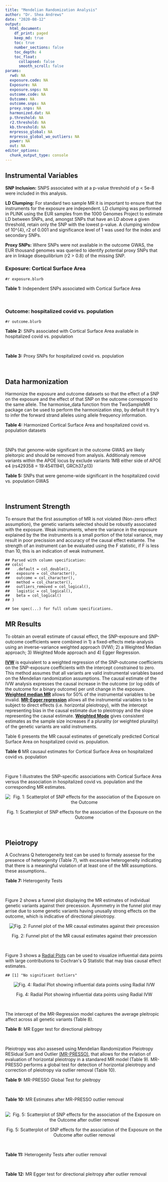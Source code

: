 ```yaml
---
title: "Mendelian Randomization Analysis"
author: "Dr. Shea Andrews"
date: "2020-08-12"
output:
  html_document:
    df_print: paged
    keep_md: true
    toc: true
    number_sections: false
    toc_depth: 4
    toc_float:
      collapsed: false
      smooth_scroll: false
params:
  rwd: NA
  exposure.code: NA
  Exposure: NA
  exposure.snps: NA
  outcome.code: NA
  Outcome: NA
  outcome.snps: NA
  proxy.snps: NA
  harmonized.dat: NA
  p.threshold: NA
  r2.threshold: NA
  kb.threshold: NA
  mrpresso_global: NA
  mrpresso_global_wo_outliers: NA
  power: NA
  out: NA
editor_options:
  chunk_output_type: console
---
```







## Instrumental Variables
**SNP Inclusion:** SNPS associated with at a p-value threshold of p < 5e-8 were included in this analysis.
<br>

**LD Clumping:** For standard two sample MR it is important to ensure that the instruments for the exposure are independent. LD clumping was performed in PLINK using the EUR samples from the 1000 Genomes Project to estimate LD between SNPs, and, amongst SNPs that have an LD above a given threshold, retain only the SNP with the lowest p-value. A clumping window of 10^{4}, r2 of 0.001 and significance level of 1 was used for the index and secondary SNPs.
<br>

**Proxy SNPs:** Where SNPs were not available in the outcome GWAS, the EUR thousand genomes was queried to identify potential proxy SNPs that are in linkage disequilibrium (r2 > 0.8) of the missing SNP.
<br>

### Exposure: Cortical Surface Area
`#r exposure.blurb`
<br>

**Table 1:** Independent SNPs associated with Cortical Surface Area
<div data-pagedtable="false">
  <script data-pagedtable-source type="application/json">
{"columns":[{"label":["SNP"],"name":[1],"type":["chr"],"align":["left"]},{"label":["CHROM"],"name":[2],"type":["dbl"],"align":["right"]},{"label":["POS"],"name":[3],"type":["dbl"],"align":["right"]},{"label":["REF"],"name":[4],"type":["chr"],"align":["left"]},{"label":["ALT"],"name":[5],"type":["chr"],"align":["left"]},{"label":["AF"],"name":[6],"type":["dbl"],"align":["right"]},{"label":["BETA"],"name":[7],"type":["dbl"],"align":["right"]},{"label":["SE"],"name":[8],"type":["dbl"],"align":["right"]},{"label":["Z"],"name":[9],"type":["dbl"],"align":["right"]},{"label":["P"],"name":[10],"type":["dbl"],"align":["right"]},{"label":["N"],"name":[11],"type":["dbl"],"align":["right"]},{"label":["TRAIT"],"name":[12],"type":["chr"],"align":["left"]}],"data":[{"1":"rs12630663","2":"3","3":"28007315","4":"T","5":"C","6":"0.4117","7":"632.8110","8":"111.2125","9":"5.690110","10":"1.270e-08","11":"32176","12":"Cortical_Surface_Area"},{"1":"rs34464850","2":"3","3":"141721762","4":"G","5":"C","6":"0.1534","7":"1233.1854","8":"152.7201","9":"8.074807","10":"6.758e-16","11":"31984","12":"Cortical_Surface_Area"},{"1":"rs2301718","2":"4","3":"106009763","4":"G","5":"A","6":"0.2269","7":"737.2212","8":"132.3556","9":"5.570004","10":"2.547e-08","11":"32176","12":"Cortical_Surface_Area"},{"1":"rs386424","2":"5","3":"81092787","4":"T","5":"G","6":"0.3008","7":"656.5430","8":"120.0422","9":"5.469270","10":"4.519e-08","11":"32176","12":"Cortical_Surface_Area"},{"1":"rs7715167","2":"5","3":"170778824","4":"T","5":"C","6":"0.6143","7":"662.7540","8":"119.1375","9":"5.562930","10":"2.653e-08","11":"32068","12":"Cortical_Surface_Area"},{"1":"rs2802295","2":"6","3":"108926496","4":"A","5":"G","6":"0.6207","7":"714.5850","8":"112.9897","9":"6.324340","10":"2.543e-10","11":"32176","12":"Cortical_Surface_Area"},{"1":"rs11759026","2":"6","3":"126792095","4":"A","5":"G","6":"0.2376","7":"1301.5200","8":"134.6156","9":"9.668420","10":"4.106e-22","11":"31907","12":"Cortical_Surface_Area"},{"1":"rs12357321","2":"10","3":"21790476","4":"G","5":"A","6":"0.3206","7":"-698.7452","8":"119.6461","9":"-5.840100","10":"5.217e-09","11":"32176","12":"Cortical_Surface_Area"},{"1":"rs1628768","2":"10","3":"105012994","4":"T","5":"C","6":"0.2386","7":"972.9780","8":"132.0048","9":"7.370780","10":"1.696e-13","11":"32176","12":"Cortical_Surface_Area"},{"1":"rs10876864","2":"12","3":"56401085","4":"G","5":"A","6":"0.5774","7":"-628.5901","8":"112.6859","9":"-5.578250","10":"2.430e-08","11":"31319","12":"Cortical_Surface_Area"},{"1":"rs10878349","2":"12","3":"66327632","4":"A","5":"G","6":"0.5100","7":"-1039.9900","8":"110.4866","9":"-9.412850","10":"4.829e-21","11":"32176","12":"Cortical_Surface_Area"},{"1":"rs79600142","2":"17","3":"43897722","4":"T","5":"C","6":"0.2198","7":"-1696.8300","8":"143.2730","9":"-11.843300","10":"2.331e-32","11":"29435","12":"Cortical_Surface_Area"}],"options":{"columns":{"min":{},"max":[10]},"rows":{"min":[10],"max":[10]},"pages":{}}}
  </script>
</div>
<br>

### Outcome: hospitalized covid vs. population
`#r outcome.blurb`
<br>

**Table 2:** SNPs associated with Cortical Surface Area avaliable in hospitalized covid vs. population
<div data-pagedtable="false">
  <script data-pagedtable-source type="application/json">
{"columns":[{"label":["SNP"],"name":[1],"type":["chr"],"align":["left"]},{"label":["CHROM"],"name":[2],"type":["dbl"],"align":["right"]},{"label":["POS"],"name":[3],"type":["dbl"],"align":["right"]},{"label":["REF"],"name":[4],"type":["chr"],"align":["left"]},{"label":["ALT"],"name":[5],"type":["chr"],"align":["left"]},{"label":["AF"],"name":[6],"type":["dbl"],"align":["right"]},{"label":["BETA"],"name":[7],"type":["dbl"],"align":["right"]},{"label":["SE"],"name":[8],"type":["dbl"],"align":["right"]},{"label":["Z"],"name":[9],"type":["dbl"],"align":["right"]},{"label":["P"],"name":[10],"type":["dbl"],"align":["right"]},{"label":["N"],"name":[11],"type":["dbl"],"align":["right"]},{"label":["TRAIT"],"name":[12],"type":["chr"],"align":["left"]}],"data":[{"1":"rs12630663","2":"3","3":"28007315","4":"T","5":"C","6":"0.4120","7":"0.024564","8":"0.033973","9":"0.7230448","10":"0.46960","11":"900653","12":"COVID:_hospitalized_vs._population"},{"1":"rs34464850","2":"3","3":"141721762","4":"G","5":"C","6":"0.1628","7":"-0.077301","8":"0.045922","9":"-1.6833108","10":"0.09231","11":"900653","12":"COVID:_hospitalized_vs._population"},{"1":"rs2301718","2":"4","3":"106009763","4":"G","5":"A","6":"0.2549","7":"0.019251","8":"0.039665","9":"0.4853397","10":"0.62740","11":"900653","12":"COVID:_hospitalized_vs._population"},{"1":"rs386424","2":"5","3":"81092787","4":"T","5":"G","6":"0.3116","7":"-0.018254","8":"0.037054","9":"-0.4926324","10":"0.62230","11":"900653","12":"COVID:_hospitalized_vs._population"},{"1":"rs7715167","2":"5","3":"170778824","4":"T","5":"C","6":"0.6010","7":"0.010569","8":"0.035065","9":"0.3014117","10":"0.76310","11":"873238","12":"COVID:_hospitalized_vs._population"},{"1":"rs2802295","2":"6","3":"108926496","4":"A","5":"G","6":"0.6183","7":"0.017358","8":"0.033642","9":"0.5159622","10":"0.60590","11":"900653","12":"COVID:_hospitalized_vs._population"},{"1":"rs11759026","2":"6","3":"126792095","4":"A","5":"G","6":"0.2356","7":"0.029101","8":"0.038438","9":"0.7570893","10":"0.44900","11":"900653","12":"COVID:_hospitalized_vs._population"},{"1":"rs12357321","2":"10","3":"21790476","4":"G","5":"A","6":"0.2981","7":"-0.012288","8":"0.035526","9":"-0.3458875","10":"0.72940","11":"900653","12":"COVID:_hospitalized_vs._population"},{"1":"rs1628768","2":"10","3":"105012994","4":"T","5":"C","6":"0.2562","7":"0.010434","8":"0.038314","9":"0.2723287","10":"0.78540","11":"900653","12":"COVID:_hospitalized_vs._population"},{"1":"rs10876864","2":"12","3":"56401085","4":"G","5":"A","6":"0.5791","7":"0.027962","8":"0.033444","9":"0.8360842","10":"0.40310","11":"900653","12":"COVID:_hospitalized_vs._population"},{"1":"rs10878349","2":"12","3":"66327632","4":"A","5":"G","6":"0.5007","7":"-0.014692","8":"0.033333","9":"-0.4407644","10":"0.65940","11":"900653","12":"COVID:_hospitalized_vs._population"},{"1":"rs79600142","2":"17","3":"43897722","4":"T","5":"C","6":"0.1759","7":"-0.096355","8":"0.039136","9":"-2.4620554","10":"0.01381","11":"900653","12":"COVID:_hospitalized_vs._population"}],"options":{"columns":{"min":{},"max":[10]},"rows":{"min":[10],"max":[10]},"pages":{}}}
  </script>
</div>
<br>

**Table 3:** Proxy SNPs for hospitalized covid vs. population
<div data-pagedtable="false">
  <script data-pagedtable-source type="application/json">
{"columns":[{"label":["proxy.outcome"],"name":[1],"type":["lgl"],"align":["right"]},{"label":["target_snp"],"name":[2],"type":["lgl"],"align":["right"]},{"label":["proxy_snp"],"name":[3],"type":["lgl"],"align":["right"]},{"label":["ld.r2"],"name":[4],"type":["lgl"],"align":["right"]},{"label":["Dprime"],"name":[5],"type":["lgl"],"align":["right"]},{"label":["ref.proxy"],"name":[6],"type":["lgl"],"align":["right"]},{"label":["alt.proxy"],"name":[7],"type":["lgl"],"align":["right"]},{"label":["CHROM"],"name":[8],"type":["lgl"],"align":["right"]},{"label":["POS"],"name":[9],"type":["lgl"],"align":["right"]},{"label":["ALT.proxy"],"name":[10],"type":["lgl"],"align":["right"]},{"label":["REF.proxy"],"name":[11],"type":["lgl"],"align":["right"]},{"label":["AF"],"name":[12],"type":["lgl"],"align":["right"]},{"label":["BETA"],"name":[13],"type":["lgl"],"align":["right"]},{"label":["SE"],"name":[14],"type":["lgl"],"align":["right"]},{"label":["P"],"name":[15],"type":["lgl"],"align":["right"]},{"label":["N"],"name":[16],"type":["lgl"],"align":["right"]},{"label":["ref"],"name":[17],"type":["lgl"],"align":["right"]},{"label":["alt"],"name":[18],"type":["lgl"],"align":["right"]},{"label":["ALT"],"name":[19],"type":["lgl"],"align":["right"]},{"label":["REF"],"name":[20],"type":["lgl"],"align":["right"]},{"label":["PHASE"],"name":[21],"type":["lgl"],"align":["right"]}],"data":[{"1":"NA","2":"NA","3":"NA","4":"NA","5":"NA","6":"NA","7":"NA","8":"NA","9":"NA","10":"NA","11":"NA","12":"NA","13":"NA","14":"NA","15":"NA","16":"NA","17":"NA","18":"NA","19":"NA","20":"NA","21":"NA"}],"options":{"columns":{"min":{},"max":[10]},"rows":{"min":[10],"max":[10]},"pages":{}}}
  </script>
</div>
<br>

## Data harmonization
Harmonize the exposure and outcome datasets so that the effect of a SNP on the exposure and the effect of that SNP on the outcome correspond to the same allele. The harmonise_data function from the TwoSampleMR package can be used to perform the harmonization step, by default it try's to infer the forward strand alleles using allele frequency information.
<br>

**Table 4:** Harmonized Cortical Surface Area and hospitalized covid vs. population datasets
<div data-pagedtable="false">
  <script data-pagedtable-source type="application/json">
{"columns":[{"label":["SNP"],"name":[1],"type":["chr"],"align":["left"]},{"label":["effect_allele.exposure"],"name":[2],"type":["chr"],"align":["left"]},{"label":["other_allele.exposure"],"name":[3],"type":["chr"],"align":["left"]},{"label":["effect_allele.outcome"],"name":[4],"type":["chr"],"align":["left"]},{"label":["other_allele.outcome"],"name":[5],"type":["chr"],"align":["left"]},{"label":["beta.exposure"],"name":[6],"type":["dbl"],"align":["right"]},{"label":["beta.outcome"],"name":[7],"type":["dbl"],"align":["right"]},{"label":["eaf.exposure"],"name":[8],"type":["dbl"],"align":["right"]},{"label":["eaf.outcome"],"name":[9],"type":["dbl"],"align":["right"]},{"label":["remove"],"name":[10],"type":["lgl"],"align":["right"]},{"label":["palindromic"],"name":[11],"type":["lgl"],"align":["right"]},{"label":["ambiguous"],"name":[12],"type":["lgl"],"align":["right"]},{"label":["id.outcome"],"name":[13],"type":["chr"],"align":["left"]},{"label":["chr.outcome"],"name":[14],"type":["dbl"],"align":["right"]},{"label":["pos.outcome"],"name":[15],"type":["dbl"],"align":["right"]},{"label":["se.outcome"],"name":[16],"type":["dbl"],"align":["right"]},{"label":["z.outcome"],"name":[17],"type":["dbl"],"align":["right"]},{"label":["pval.outcome"],"name":[18],"type":["dbl"],"align":["right"]},{"label":["samplesize.outcome"],"name":[19],"type":["dbl"],"align":["right"]},{"label":["outcome"],"name":[20],"type":["chr"],"align":["left"]},{"label":["mr_keep.outcome"],"name":[21],"type":["lgl"],"align":["right"]},{"label":["pval_origin.outcome"],"name":[22],"type":["chr"],"align":["left"]},{"label":["chr.exposure"],"name":[23],"type":["dbl"],"align":["right"]},{"label":["pos.exposure"],"name":[24],"type":["dbl"],"align":["right"]},{"label":["se.exposure"],"name":[25],"type":["dbl"],"align":["right"]},{"label":["z.exposure"],"name":[26],"type":["dbl"],"align":["right"]},{"label":["pval.exposure"],"name":[27],"type":["dbl"],"align":["right"]},{"label":["samplesize.exposure"],"name":[28],"type":["dbl"],"align":["right"]},{"label":["exposure"],"name":[29],"type":["chr"],"align":["left"]},{"label":["mr_keep.exposure"],"name":[30],"type":["lgl"],"align":["right"]},{"label":["pval_origin.exposure"],"name":[31],"type":["chr"],"align":["left"]},{"label":["id.exposure"],"name":[32],"type":["chr"],"align":["left"]},{"label":["action"],"name":[33],"type":["dbl"],"align":["right"]},{"label":["mr_keep"],"name":[34],"type":["lgl"],"align":["right"]},{"label":["pt"],"name":[35],"type":["dbl"],"align":["right"]},{"label":["pleitropy_keep"],"name":[36],"type":["lgl"],"align":["right"]},{"label":["mrpresso_RSSobs"],"name":[37],"type":["lgl"],"align":["right"]},{"label":["mrpresso_pval"],"name":[38],"type":["lgl"],"align":["right"]},{"label":["mrpresso_keep"],"name":[39],"type":["lgl"],"align":["right"]}],"data":[{"1":"rs10876864","2":"A","3":"G","4":"A","5":"G","6":"-628.5901","7":"0.027962","8":"0.5774","9":"0.5791","10":"FALSE","11":"FALSE","12":"FALSE","13":"VZOIhO","14":"12","15":"56401085","16":"0.033444","17":"0.8360842","18":"0.40310","19":"900653","20":"covidhgi2020anaB2v2","21":"TRUE","22":"reported","23":"12","24":"56401085","25":"112.6859","26":"-5.578250","27":"2.430e-08","28":"31319","29":"Grasby2020surfarea","30":"TRUE","31":"reported","32":"fXsrHE","33":"2","34":"TRUE","35":"5e-08","36":"TRUE","37":"NA","38":"NA","39":"TRUE"},{"1":"rs10878349","2":"G","3":"A","4":"G","5":"A","6":"-1039.9900","7":"-0.014692","8":"0.5100","9":"0.5007","10":"FALSE","11":"FALSE","12":"FALSE","13":"VZOIhO","14":"12","15":"66327632","16":"0.033333","17":"-0.4407644","18":"0.65940","19":"900653","20":"covidhgi2020anaB2v2","21":"TRUE","22":"reported","23":"12","24":"66327632","25":"110.4866","26":"-9.412850","27":"4.829e-21","28":"32176","29":"Grasby2020surfarea","30":"TRUE","31":"reported","32":"fXsrHE","33":"2","34":"TRUE","35":"5e-08","36":"TRUE","37":"NA","38":"NA","39":"TRUE"},{"1":"rs11759026","2":"G","3":"A","4":"G","5":"A","6":"1301.5200","7":"0.029101","8":"0.2376","9":"0.2356","10":"FALSE","11":"FALSE","12":"FALSE","13":"VZOIhO","14":"6","15":"126792095","16":"0.038438","17":"0.7570893","18":"0.44900","19":"900653","20":"covidhgi2020anaB2v2","21":"TRUE","22":"reported","23":"6","24":"126792095","25":"134.6156","26":"9.668420","27":"4.106e-22","28":"31907","29":"Grasby2020surfarea","30":"TRUE","31":"reported","32":"fXsrHE","33":"2","34":"TRUE","35":"5e-08","36":"TRUE","37":"NA","38":"NA","39":"TRUE"},{"1":"rs12357321","2":"A","3":"G","4":"A","5":"G","6":"-698.7452","7":"-0.012288","8":"0.3206","9":"0.2981","10":"FALSE","11":"FALSE","12":"FALSE","13":"VZOIhO","14":"10","15":"21790476","16":"0.035526","17":"-0.3458875","18":"0.72940","19":"900653","20":"covidhgi2020anaB2v2","21":"TRUE","22":"reported","23":"10","24":"21790476","25":"119.6461","26":"-5.840100","27":"5.217e-09","28":"32176","29":"Grasby2020surfarea","30":"TRUE","31":"reported","32":"fXsrHE","33":"2","34":"TRUE","35":"5e-08","36":"TRUE","37":"NA","38":"NA","39":"TRUE"},{"1":"rs12630663","2":"C","3":"T","4":"C","5":"T","6":"632.8110","7":"0.024564","8":"0.4117","9":"0.4120","10":"FALSE","11":"FALSE","12":"FALSE","13":"VZOIhO","14":"3","15":"28007315","16":"0.033973","17":"0.7230448","18":"0.46960","19":"900653","20":"covidhgi2020anaB2v2","21":"TRUE","22":"reported","23":"3","24":"28007315","25":"111.2125","26":"5.690110","27":"1.270e-08","28":"32176","29":"Grasby2020surfarea","30":"TRUE","31":"reported","32":"fXsrHE","33":"2","34":"TRUE","35":"5e-08","36":"TRUE","37":"NA","38":"NA","39":"TRUE"},{"1":"rs1628768","2":"C","3":"T","4":"C","5":"T","6":"972.9780","7":"0.010434","8":"0.2386","9":"0.2562","10":"FALSE","11":"FALSE","12":"FALSE","13":"VZOIhO","14":"10","15":"105012994","16":"0.038314","17":"0.2723287","18":"0.78540","19":"900653","20":"covidhgi2020anaB2v2","21":"TRUE","22":"reported","23":"10","24":"105012994","25":"132.0048","26":"7.370780","27":"1.696e-13","28":"32176","29":"Grasby2020surfarea","30":"TRUE","31":"reported","32":"fXsrHE","33":"2","34":"TRUE","35":"5e-08","36":"TRUE","37":"NA","38":"NA","39":"TRUE"},{"1":"rs2301718","2":"A","3":"G","4":"A","5":"G","6":"737.2212","7":"0.019251","8":"0.2269","9":"0.2549","10":"FALSE","11":"FALSE","12":"FALSE","13":"VZOIhO","14":"4","15":"106009763","16":"0.039665","17":"0.4853397","18":"0.62740","19":"900653","20":"covidhgi2020anaB2v2","21":"TRUE","22":"reported","23":"4","24":"106009763","25":"132.3556","26":"5.570004","27":"2.547e-08","28":"32176","29":"Grasby2020surfarea","30":"TRUE","31":"reported","32":"fXsrHE","33":"2","34":"TRUE","35":"5e-08","36":"TRUE","37":"NA","38":"NA","39":"TRUE"},{"1":"rs2802295","2":"G","3":"A","4":"G","5":"A","6":"714.5850","7":"0.017358","8":"0.6207","9":"0.6183","10":"FALSE","11":"FALSE","12":"FALSE","13":"VZOIhO","14":"6","15":"108926496","16":"0.033642","17":"0.5159622","18":"0.60590","19":"900653","20":"covidhgi2020anaB2v2","21":"TRUE","22":"reported","23":"6","24":"108926496","25":"112.9897","26":"6.324340","27":"2.543e-10","28":"32176","29":"Grasby2020surfarea","30":"TRUE","31":"reported","32":"fXsrHE","33":"2","34":"TRUE","35":"5e-08","36":"TRUE","37":"NA","38":"NA","39":"TRUE"},{"1":"rs34464850","2":"C","3":"G","4":"C","5":"G","6":"1233.1854","7":"-0.077301","8":"0.1534","9":"0.1628","10":"FALSE","11":"TRUE","12":"FALSE","13":"VZOIhO","14":"3","15":"141721762","16":"0.045922","17":"-1.6833108","18":"0.09231","19":"900653","20":"covidhgi2020anaB2v2","21":"TRUE","22":"reported","23":"3","24":"141721762","25":"152.7201","26":"8.074807","27":"6.758e-16","28":"31984","29":"Grasby2020surfarea","30":"TRUE","31":"reported","32":"fXsrHE","33":"2","34":"TRUE","35":"5e-08","36":"TRUE","37":"NA","38":"NA","39":"TRUE"},{"1":"rs386424","2":"G","3":"T","4":"G","5":"T","6":"656.5430","7":"-0.018254","8":"0.3008","9":"0.3116","10":"FALSE","11":"FALSE","12":"FALSE","13":"VZOIhO","14":"5","15":"81092787","16":"0.037054","17":"-0.4926324","18":"0.62230","19":"900653","20":"covidhgi2020anaB2v2","21":"TRUE","22":"reported","23":"5","24":"81092787","25":"120.0422","26":"5.469270","27":"4.519e-08","28":"32176","29":"Grasby2020surfarea","30":"TRUE","31":"reported","32":"fXsrHE","33":"2","34":"TRUE","35":"5e-08","36":"TRUE","37":"NA","38":"NA","39":"TRUE"},{"1":"rs7715167","2":"C","3":"T","4":"C","5":"T","6":"662.7540","7":"0.010569","8":"0.6143","9":"0.6010","10":"FALSE","11":"FALSE","12":"FALSE","13":"VZOIhO","14":"5","15":"170778824","16":"0.035065","17":"0.3014117","18":"0.76310","19":"873238","20":"covidhgi2020anaB2v2","21":"TRUE","22":"reported","23":"5","24":"170778824","25":"119.1375","26":"5.562930","27":"2.653e-08","28":"32068","29":"Grasby2020surfarea","30":"TRUE","31":"reported","32":"fXsrHE","33":"2","34":"TRUE","35":"5e-08","36":"TRUE","37":"NA","38":"NA","39":"TRUE"},{"1":"rs79600142","2":"C","3":"T","4":"C","5":"T","6":"-1696.8300","7":"-0.096355","8":"0.2198","9":"0.1759","10":"FALSE","11":"FALSE","12":"FALSE","13":"VZOIhO","14":"17","15":"43897722","16":"0.039136","17":"-2.4620554","18":"0.01381","19":"900653","20":"covidhgi2020anaB2v2","21":"TRUE","22":"reported","23":"17","24":"43897722","25":"143.2730","26":"-11.843300","27":"2.331e-32","28":"29435","29":"Grasby2020surfarea","30":"TRUE","31":"reported","32":"fXsrHE","33":"2","34":"TRUE","35":"5e-08","36":"TRUE","37":"NA","38":"NA","39":"TRUE"}],"options":{"columns":{"min":{},"max":[10]},"rows":{"min":[10],"max":[10]},"pages":{}}}
  </script>
</div>
<br>

SNPs that genome-wide significant in the outcome GWAS are likely pleitorpic and should be removed from analysis. Additionaly remove variants within the APOE locus by exclude variants 1MB either side of APOE e4 (rs429358 = 19:45411941, GRCh37.p13)
<br>


**Table 5:** SNPs that were genome-wide significant in the hospitalized covid vs. population GWAS
<div data-pagedtable="false">
  <script data-pagedtable-source type="application/json">
{"columns":[{"label":["SNP"],"name":[1],"type":["chr"],"align":["left"]},{"label":["chr.outcome"],"name":[2],"type":["dbl"],"align":["right"]},{"label":["pos.outcome"],"name":[3],"type":["dbl"],"align":["right"]},{"label":["pval.exposure"],"name":[4],"type":["dbl"],"align":["right"]},{"label":["pval.outcome"],"name":[5],"type":["dbl"],"align":["right"]}],"data":[],"options":{"columns":{"min":{},"max":[10]},"rows":{"min":[10],"max":[10]},"pages":{}}}
  </script>
</div>
<br>


## Instrument Strength
To ensure that the first assumption of MR is not violated (Non-zero effect assumption), the genetic variants selected should be robustly associated with the exposure. Weak instruments, where the variance in the exposure explained by the the instruments is a small portion of the total variance, may result in poor precission and accuracy of the causal effect estiamte. The strength of an instrument can be evaluated using the F statistic, if F is less than 10, this is an indication of weak instrument.


```
## Parsed with column specification:
## cols(
##   .default = col_double(),
##   exposure = col_character(),
##   outcome = col_character(),
##   method = col_character(),
##   outliers_removed = col_logical(),
##   logistic = col_logical(),
##   beta = col_logical()
## )
```

```
## See spec(...) for full column specifications.
```

<div data-pagedtable="false">
  <script data-pagedtable-source type="application/json">
{"columns":[{"label":["outliers_removed"],"name":[1],"type":["lgl"],"align":["right"]},{"label":["pve.exposure"],"name":[2],"type":["dbl"],"align":["right"]},{"label":["F"],"name":[3],"type":["dbl"],"align":["right"]},{"label":["Alpha"],"name":[4],"type":["dbl"],"align":["right"]},{"label":["NCP"],"name":[5],"type":["dbl"],"align":["right"]},{"label":["Power"],"name":[6],"type":["dbl"],"align":["right"]}],"data":[{"1":"FALSE","2":"0.01995528","3":"57.17537","4":"0.05","5":"4.23635","6":"0.5391725"}],"options":{"columns":{"min":{},"max":[10]},"rows":{"min":[10],"max":[10]},"pages":{}}}
  </script>
</div>

##  MR Results
To obtain an overall estimate of causal effect, the SNP-exposure and SNP-outcome coefficients were combined in 1) a fixed-effects meta-analysis using an inverse-variance weighted approach (IVW); 2) a Weighted Median approach; 3) Weighted Mode approach and 4) Egger Regression.


[**IVW**](https://doi.org/10.1002/gepi.21758) is equivalent to a weighted regression of the SNP-outcome coefficients on the SNP-exposure coefficients with the intercept constrained to zero. This method assumes that all variants are valid instrumental variables based on the Mendelian randomization assumptions. The causal estimate of the IVW analysis expresses the causal increase in the outcome (or log odds of the outcome for a binary outcome) per unit change in the exposure. [**Weighted median MR**](https://doi.org/10.1002/gepi.21965) allows for 50% of the instrumental variables to be invalid. [**MR-Egger regression**](https://doi.org/10.1093/ije/dyw220) allows all the instrumental variables to be subject to direct effects (i.e. horizontal pleiotropy), with the intercept representing bias in the causal estimate due to pleiotropy and the slope representing the causal estimate. [**Weighted Mode**](https://doi.org/10.1093/ije/dyx102) gives consistent estimates as the sample size increases if a plurality (or weighted plurality) of the genetic variants are valid instruments.
<br>



Table 6 presents the MR causal estimates of genetically predicted Cortical Surface Area on hospitalized covid vs. population.
<br>

**Table 6** MR causaul estimates for Cortical Surface Area on hospitalized covid vs. population
<div data-pagedtable="false">
  <script data-pagedtable-source type="application/json">
{"columns":[{"label":["id.exposure"],"name":[1],"type":["chr"],"align":["left"]},{"label":["id.outcome"],"name":[2],"type":["chr"],"align":["left"]},{"label":["outcome"],"name":[3],"type":["fctr"],"align":["left"]},{"label":["exposure"],"name":[4],"type":["fctr"],"align":["left"]},{"label":["method"],"name":[5],"type":["fctr"],"align":["left"]},{"label":["nsnp"],"name":[6],"type":["int"],"align":["right"]},{"label":["b"],"name":[7],"type":["dbl"],"align":["right"]},{"label":["se"],"name":[8],"type":["dbl"],"align":["right"]},{"label":["pval"],"name":[9],"type":["dbl"],"align":["right"]}],"data":[{"1":"fXsrHE","2":"VZOIhO","3":"covidhgi2020anaB2v2","4":"Grasby2020surfarea","5":"Inverse variance weighted (fixed effects)","6":"12","7":"1.633088e-05","8":"1.123615e-05","9":"0.1461065"},{"1":"fXsrHE","2":"VZOIhO","3":"covidhgi2020anaB2v2","4":"Grasby2020surfarea","5":"Weighted median","6":"12","7":"1.994727e-05","8":"1.562518e-05","9":"0.2017397"},{"1":"fXsrHE","2":"VZOIhO","3":"covidhgi2020anaB2v2","4":"Grasby2020surfarea","5":"Weighted mode","6":"12","7":"1.825902e-05","8":"2.078649e-05","9":"0.3985033"},{"1":"fXsrHE","2":"VZOIhO","3":"covidhgi2020anaB2v2","4":"Grasby2020surfarea","5":"MR Egger","6":"12","7":"5.075598e-05","8":"3.349761e-05","9":"0.1606695"}],"options":{"columns":{"min":{},"max":[10]},"rows":{"min":[10],"max":[10]},"pages":{}}}
  </script>
</div>
<br>

Figure 1 illustrates the SNP-specific associations with Cortical Surface Area versus the association in hospitalized covid vs. population and the corresponding MR estimates.
<br>

<div class="figure" style="text-align: center">
<img src="/sc/arion/projects/LOAD/shea/Projects/MR_ADPhenome/results/MRcovid/Grasby2020surfarea/covidhgi2020anaB2v2/Grasby2020surfarea_5e-8_covidhgi2020anaB2v2_MR_Analaysis_files/figure-html/scatter_plot-1.png" alt="Fig. 1: Scatterplot of SNP effects for the association of the Exposure on the Outcome"  />
<p class="caption">Fig. 1: Scatterplot of SNP effects for the association of the Exposure on the Outcome</p>
</div>
<br>


## Pleiotropy
A Cochrans Q heterogeneity test can be used to formaly assesse for the presence of heterogenity (Table 7), with excessive heterogeneity indicating that there is a meaningful violation of at least one of the MR assumptions.
these assumptions..
<br>

**Table 7:** Heterogenity Tests
<div data-pagedtable="false">
  <script data-pagedtable-source type="application/json">
{"columns":[{"label":["id.exposure"],"name":[1],"type":["chr"],"align":["left"]},{"label":["id.outcome"],"name":[2],"type":["chr"],"align":["left"]},{"label":["outcome"],"name":[3],"type":["fctr"],"align":["left"]},{"label":["exposure"],"name":[4],"type":["fctr"],"align":["left"]},{"label":["method"],"name":[5],"type":["fctr"],"align":["left"]},{"label":["Q"],"name":[6],"type":["dbl"],"align":["right"]},{"label":["Q_df"],"name":[7],"type":["dbl"],"align":["right"]},{"label":["Q_pval"],"name":[8],"type":["dbl"],"align":["right"]}],"data":[{"1":"fXsrHE","2":"VZOIhO","3":"covidhgi2020anaB2v2","4":"Grasby2020surfarea","5":"MR Egger","6":"8.611172","7":"10","8":"0.5693586"},{"1":"fXsrHE","2":"VZOIhO","3":"covidhgi2020anaB2v2","4":"Grasby2020surfarea","5":"Inverse variance weighted","6":"9.801212","7":"11","8":"0.5483521"}],"options":{"columns":{"min":{},"max":[10]},"rows":{"min":[10],"max":[10]},"pages":{}}}
  </script>
</div>
<br>

Figure 2 shows a funnel plot displaying the MR estimates of individual genetic variants against their precession. Aysmmetry in the funnel plot may arrise due to some genetic variants having unusally strong effects on the outcome, which is indicative of directional pleiotropy.
<br>

<div class="figure" style="text-align: center">
<img src="/sc/arion/projects/LOAD/shea/Projects/MR_ADPhenome/results/MRcovid/Grasby2020surfarea/covidhgi2020anaB2v2/Grasby2020surfarea_5e-8_covidhgi2020anaB2v2_MR_Analaysis_files/figure-html/funnel_plot-1.png" alt="Fig. 2: Funnel plot of the MR causal estimates against their precession"  />
<p class="caption">Fig. 2: Funnel plot of the MR causal estimates against their precession</p>
</div>
<br>

Figure 3 shows a [Radial Plots](https://github.com/WSpiller/RadialMR) can be used to visualize influential data points with large contributions to Cochran's Q Statistic that may bias causal effect estimates.




```
## [1] "No significant Outliers"
```

<div class="figure" style="text-align: center">
<img src="/sc/arion/projects/LOAD/shea/Projects/MR_ADPhenome/results/MRcovid/Grasby2020surfarea/covidhgi2020anaB2v2/Grasby2020surfarea_5e-8_covidhgi2020anaB2v2_MR_Analaysis_files/figure-html/Radial_Plot-1.png" alt="Fig. 4: Radial Plot showing influential data points using Radial IVW"  />
<p class="caption">Fig. 4: Radial Plot showing influential data points using Radial IVW</p>
</div>
<br>

The intercept of the MR-Regression model captures the average pleitropic affect across all genetic variants (Table 8).
<br>

**Table 8:** MR Egger test for directional pleitropy
<div data-pagedtable="false">
  <script data-pagedtable-source type="application/json">
{"columns":[{"label":["id.exposure"],"name":[1],"type":["chr"],"align":["left"]},{"label":["id.outcome"],"name":[2],"type":["chr"],"align":["left"]},{"label":["outcome"],"name":[3],"type":["fctr"],"align":["left"]},{"label":["exposure"],"name":[4],"type":["fctr"],"align":["left"]},{"label":["egger_intercept"],"name":[5],"type":["dbl"],"align":["right"]},{"label":["se"],"name":[6],"type":["dbl"],"align":["right"]},{"label":["pval"],"name":[7],"type":["dbl"],"align":["right"]}],"data":[{"1":"fXsrHE","2":"VZOIhO","3":"covidhgi2020anaB2v2","4":"Grasby2020surfarea","5":"-0.03428351","6":"0.03142712","7":"0.3009083"}],"options":{"columns":{"min":{},"max":[10]},"rows":{"min":[10],"max":[10]},"pages":{}}}
  </script>
</div>
<br>

Pleiotropy was also assesed using Mendelian Randomization Pleiotropy RESidual Sum and Outlier [(MR-PRESSO)](https://doi.org/10.1038/s41588-018-0099-7), that allows for the evlation of evaluation of horizontal pleiotropy in a standared MR model (Table 9). MR-PRESSO performs a global test for detection of horizontal pleiotropy and correction of pleiotropy via outlier removal (Table 10).
<br>

**Table 9:** MR-PRESSO Global Test for pleitropy
<div data-pagedtable="false">
  <script data-pagedtable-source type="application/json">
{"columns":[{"label":["id.exposure"],"name":[1],"type":["chr"],"align":["left"]},{"label":["id.outcome"],"name":[2],"type":["chr"],"align":["left"]},{"label":["outcome"],"name":[3],"type":["chr"],"align":["left"]},{"label":["exposure"],"name":[4],"type":["chr"],"align":["left"]},{"label":["pt"],"name":[5],"type":["dbl"],"align":["right"]},{"label":["outliers_removed"],"name":[6],"type":["lgl"],"align":["right"]},{"label":["n_outliers"],"name":[7],"type":["dbl"],"align":["right"]},{"label":["RSSobs"],"name":[8],"type":["dbl"],"align":["right"]},{"label":["pval"],"name":[9],"type":["dbl"],"align":["right"]}],"data":[{"1":"fXsrHE","2":"VZOIhO","3":"covidhgi2020anaB2v2","4":"Grasby2020surfarea","5":"5e-08","6":"FALSE","7":"0","8":"13.18094","9":"0.4423"}],"options":{"columns":{"min":{},"max":[10]},"rows":{"min":[10],"max":[10]},"pages":{}}}
  </script>
</div>
<br>


**Table 10:** MR Estimates after MR-PRESSO outlier removal
<div data-pagedtable="false">
  <script data-pagedtable-source type="application/json">
{"columns":[{"label":["id.exposure"],"name":[1],"type":["fctr"],"align":["left"]},{"label":["id.outcome"],"name":[2],"type":["fctr"],"align":["left"]},{"label":["outcome"],"name":[3],"type":["fctr"],"align":["left"]},{"label":["exposure"],"name":[4],"type":["fctr"],"align":["left"]},{"label":["method"],"name":[5],"type":["fctr"],"align":["left"]},{"label":["nsnp"],"name":[6],"type":["lgl"],"align":["right"]},{"label":["b"],"name":[7],"type":["lgl"],"align":["right"]},{"label":["se"],"name":[8],"type":["lgl"],"align":["right"]},{"label":["pval"],"name":[9],"type":["lgl"],"align":["right"]}],"data":[{"1":"fXsrHE","2":"VZOIhO","3":"covidhgi2020anaB2v2","4":"Grasby2020surfarea","5":"mrpresso","6":"NA","7":"NA","8":"NA","9":"NA"}],"options":{"columns":{"min":{},"max":[10]},"rows":{"min":[10],"max":[10]},"pages":{}}}
  </script>
</div>
<br>

<div class="figure" style="text-align: center">
<img src="/sc/arion/projects/LOAD/shea/Projects/MR_ADPhenome/results/MRcovid/Grasby2020surfarea/covidhgi2020anaB2v2/Grasby2020surfarea_5e-8_covidhgi2020anaB2v2_MR_Analaysis_files/figure-html/scatter_plot_outlier-1.png" alt="Fig. 5: Scatterplot of SNP effects for the association of the Exposure on the Outcome after outlier removal"  />
<p class="caption">Fig. 5: Scatterplot of SNP effects for the association of the Exposure on the Outcome after outlier removal</p>
</div>
<br>

**Table 11:** Heterogenity Tests after outlier removal
<div data-pagedtable="false">
  <script data-pagedtable-source type="application/json">
{"columns":[{"label":["id.exposure"],"name":[1],"type":["fctr"],"align":["left"]},{"label":["id.outcome"],"name":[2],"type":["fctr"],"align":["left"]},{"label":["outcome"],"name":[3],"type":["fctr"],"align":["left"]},{"label":["exposure"],"name":[4],"type":["fctr"],"align":["left"]},{"label":["method"],"name":[5],"type":["fctr"],"align":["left"]},{"label":["Q"],"name":[6],"type":["lgl"],"align":["right"]},{"label":["Q_df"],"name":[7],"type":["lgl"],"align":["right"]},{"label":["Q_pval"],"name":[8],"type":["lgl"],"align":["right"]}],"data":[{"1":"fXsrHE","2":"VZOIhO","3":"covidhgi2020anaB2v2","4":"Grasby2020surfarea","5":"mrpresso","6":"NA","7":"NA","8":"NA"}],"options":{"columns":{"min":{},"max":[10]},"rows":{"min":[10],"max":[10]},"pages":{}}}
  </script>
</div>
<br>

**Table 12:** MR Egger test for directional pleitropy after outlier removal
<div data-pagedtable="false">
  <script data-pagedtable-source type="application/json">
{"columns":[{"label":["id.exposure"],"name":[1],"type":["fctr"],"align":["left"]},{"label":["id.outcome"],"name":[2],"type":["fctr"],"align":["left"]},{"label":["outcome"],"name":[3],"type":["fctr"],"align":["left"]},{"label":["exposure"],"name":[4],"type":["fctr"],"align":["left"]},{"label":["method"],"name":[5],"type":["fctr"],"align":["left"]},{"label":["egger_intercept"],"name":[6],"type":["lgl"],"align":["right"]},{"label":["se"],"name":[7],"type":["lgl"],"align":["right"]},{"label":["pval"],"name":[8],"type":["lgl"],"align":["right"]}],"data":[{"1":"fXsrHE","2":"VZOIhO","3":"covidhgi2020anaB2v2","4":"Grasby2020surfarea","5":"mrpresso","6":"NA","7":"NA","8":"NA"}],"options":{"columns":{"min":{},"max":[10]},"rows":{"min":[10],"max":[10]},"pages":{}}}
  </script>
</div>
<br>
